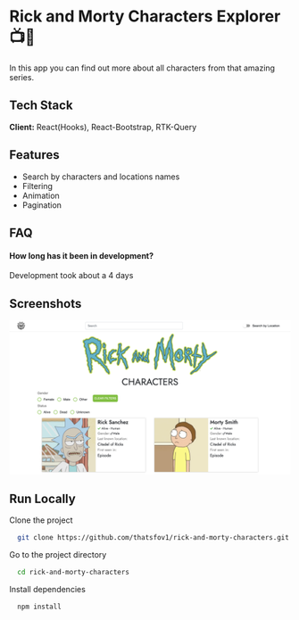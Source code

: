 
# Rick and Morty Characters Explorer 📺🔫

In this app you can find out more about all characters from that amazing series.

## Tech Stack

**Client:** React(Hooks), React-Bootstrap, RTK-Query


## Features

- Search by characters and locations names
- Filtering
- Animation
- Pagination



## FAQ

#### How long has it been in development?

Development took about a 4 days


## Screenshots

![App Screenshot](screens/screen-1.png)


## Run Locally

Clone the project

```bash
  git clone https://github.com/thatsfov1/rick-and-morty-characters.git
```

Go to the project directory

```bash
  cd rick-and-morty-characters
```

Install dependencies

```bash
  npm install
```


